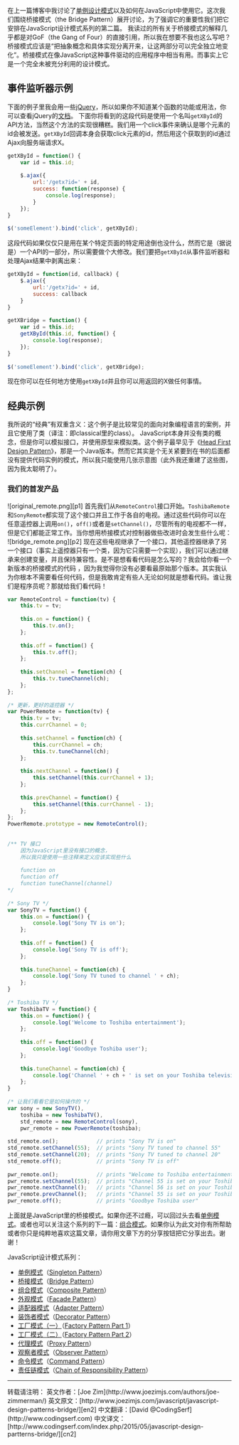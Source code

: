 在上一篇博客中我讨论了[单例设计模式][cn1]以及如何在JavaScript中使用它。这次我们围绕桥接模式（the Bridge Pattern）展开讨论，为了强调它的重要性我们把它安排在JavaScript设计模式系列的第二篇。
我读过的所有关于桥接模式的解释几乎都是对GoF（the Gang of Four）的直接引用，所以我在想要不我也这么写吧？桥接模式应该是“把抽象概念和具体实现分离开来，让这两部分可以完全独立地变化”。桥接模式在像JavaScript这种事件驱动的应用程序中相当有用。而事实上它是一个完全未被充分利用的设计模式。

## 事件监听器示例
下面的例子里我会用一些[jQuery][jq]，所以如果你不知道某个函数的功能或用法，你可以查看jQuery的[文档](http://api.jquery.com/)。
下面你将看到的这段代码是使用一个名叫`getXById`的API方法，当然这个方法的实现很糟糕。我们用一个click事件来确认是哪个元素的id会被发送。`getXById`回调本身会获取click元素的id，然后用这个获取到的id通过Ajax向服务端请求X。
```javascript
getXById = function() {
    var id = this.id;
     
    $.ajax({
        url:'/getx?id=' + id,
        success: function(response) {
            console.log(response);
        }
    });
}
 
$('someElement').bind('click', getXById);
```
这段代码如果仅仅只是用在某个特定页面的特定用途倒也没什么，然而它是（据说是）一个API的一部分，所以需要做个大修改。我们要把`getXById`从事件监听器和处理Ajax结果中剥离出来：
```javascript
getXById = function(id, callback) {
    $.ajax({
        url:'/getx?id=' + id,
        success: callback
    }
}
 
getXBridge = function() {
    var id = this.id;
    getXById(this.id, function() {
        console.log(response);
    });
}
 
$('someElement').bind('click', getXBridge);
```
现在你可以在任何地方使用`getXById`并且你可以用返回的X做任何事情。

## 经典示例
我所说的“经典”有双重含义：这个例子是比较常见的面向对象编程语言的案例，并且它使用了类（译注：即classical里的class）。
JavaScript本身并没有类的概念，但是你可以模拟接口，并使用原型来模拟类。这个例子最早见于《[Head First Design Pattern](http://www.amazon.com/gp/product/0596007124/ref=as_li_ss_tl?tag=jozisjabl-20)》，那是一个Java版本。然而它其实是个无关紧要到在书的后面都没有提供代码实例的模式，所以我只能使用几张示意图（此外我还重建了这些图，因为我太聪明了）。

### 我们的首发产品
![original_remote.png][p1]
首先我们从`RemoteControl`接口开始。`ToshibaRemote`和`SonyRemote`都实现了这个接口并且工作于各自的电视。通过这些代码你可以在任意遥控器上调用`on()`，`off()`或者是`setChannel()`，尽管所有的电视都不一样，但是它们都能正常工作。当你想用桥接模式对控制器做些改进时会发生些什么呢：
![bridge_remote.png][p2]
现在这些电视继承了一个接口，其他遥控器继承了另一个接口（事实上遥控器只有一个类，因为它只需要一个实现），我们可以通过继承来创建变量，并且保持兼容性。是不是想看看代码是怎么写的？我会给你看一个新版本的桥接模式的代码 ，因为我觉得你没有必要看最原始那个版本。其实我认为你根本不需要看任何代码，但是我敢肯定有些人无论如何就是想看代码。谁让我们是程序员呢？那就给我们看代码！
```javascript
var RemoteControl = function(tv) {
    this.tv = tv;
  
    this.on = function() {
        this.tv.on();
    };
  
    this.off = function() {
        this.tv.off();
    };
  
    this.setChannel = function(ch) {
        this.tv.tuneChannel(ch);
    };
};
  
/* 更新，更好的遥控器 */
var PowerRemote = function(tv) {
    this.tv = tv;
    this.currChannel = 0;
  
    this.setChannel = function(ch) {
        this.currChannel = ch;
        this.tv.tuneChannel(ch);
    };
  
    this.nextChannel = function() {
        this.setChannel(this.currChannel + 1);
    };
  
    this.prevChannel = function() {
        this.setChannel(this.currChannel - 1);
    };
};
PowerRemote.prototype = new RemoteControl();
  
  
/** TV 接口
    因为JavaScript里没有接口的概念，
    所以我只是使用一些注释来定义应该实现些什么
  
    function on
    function off
    function tuneChannel(channel)
*/
  
/* Sony TV */
var SonyTV = function() {
    this.on = function() {
        console.log('Sony TV is on');
    };
  
    this.off = function() {
        console.log('Sony TV is off');
    };
  
    this.tuneChannel = function(ch) {
        console.log('Sony TV tuned to channel ' + ch);
    };
}
  
/* Toshiba TV */
var ToshibaTV = function() {
    this.on = function() {
        console.log('Welcome to Toshiba entertainment');
    };
  
    this.off = function() {
        console.log('Goodbye Toshiba user');
    };
  
    this.tuneChannel = function(ch) {
        console.log('Channel ' + ch + ' is set on your Toshiba television');
    };
}
  
/* 让我们看看它是如何操作的 */
var sony = new SonyTV(),
    toshiba = new ToshibaTV(),
    std_remote = new RemoteControl(sony),
    pwr_remote = new PowerRemote(toshiba);
  
std_remote.on();            // prints "Sony TV is on"
std_remote.setChannel(55);  // prints "Sony TV tuned to channel 55"
std_remote.setChannel(20);  // prints "Sony TV tuned to channel 20"
std_remote.off();           // prints "Sony TV is off"
  
pwr_remote.on();            // prints "Welcome to Toshiba entertainment"
pwr_remote.setChannel(55);  // prints "Channel 55 is set on your Toshiba television"
pwr_remote.nextChannel();   // prints "Channel 56 is set on your Toshiba television"
pwr_remote.prevChannel();   // prints "Channel 55 is set on your Toshiba television"
pwr_remote.off();           // prints "Goodbye Toshiba user"
```
上面就是JavaScript里的桥接模式。如果你还不过瘾，可以回过头去看[单例模式][cn1]。或者也可以关注这个系列的下一篇：[组合模式][cn3]。如果你认为此文对你有所帮助或者你只是纯粹地喜欢这篇文章，请你用文章下方的分享按钮把它分享出去。谢谢！


JavaScript设计模式系列：
- [单例模式][cn1]（[Singleton Pattern][en1]）
- [桥接模式][cn2]（[Bridge Pattern][en2]）
- [组合模式][cn3]（[Composite Pattern][en3]）
- [外观模式][cn4]（[Facade Pattern][en4]）
- [适配器模式][cn5]（[Adapter Pattern][en5]）
- [装饰者模式][cn6]（[Decorator Pattern][en6]）
- [工厂模式（一）][cn7]（[Factory Pattern Part 1][en7]）
- [工厂模式（二）][cn8]（[Factory Pattern Part 2][en8]）
- [代理模式][cn9]（[Proxy Pattern][en9]）
- [观察者模式][cn10]（[Observer Pattern][en10]）
- [命令模式][cn11]（[Command Pattern][en11]）
- [责任链模式][cn12]（[Chain of Responsibility Pattern][en12]）


<hr/>
转载请注明：
英文作者：[Joe Zim](http://www.joezimjs.com/authors/joe-zimmerman/)
英文原文：[http://www.joezimjs.com/javascript/javascript-design-patterns-bridge/][en2]
中文翻译：[David @CodingSerf](http://www.codingserf.com)
中文译文：[http://www.codingserf.com/index.php/2015/05/javascript-design-partterns-bridge/][cn2]

[cn1]: http://www.codingserf.com/index.php/2015/05/javascript-design-partterns-singleton/
[cn2]: http://www.codingserf.com/index.php/2015/05/javascript-design-partterns-bridge/
[cn3]: http://www.codingserf.com/index.php/2015/05/javascript-design-partterns-composite/
[cn4]: http://www.codingserf.com/index.php/2015/05/javascript-design-partterns-facade/
[cn5]: http://www.codingserf.com/index.php/2015/05/javascript-design-partterns-adapter/
[cn6]: http://www.codingserf.com/index.php/2015/05/javascript-design-partterns-decorator/
[cn7]: http://www.codingserf.com/index.php/2015/05/javascript-design-partterns-factory-part-1/
[cn8]: http://www.codingserf.com/index.php/2015/05/javascript-design-partterns-factory-part-2/
[cn9]: http://www.codingserf.com/index.php/2015/05/javascript-design-partterns-proxy/
[cn10]: http://www.codingserf.com/index.php/2015/05/javascript-design-partterns-observer/
[cn11]: http://www.codingserf.com/index.php/2015/05/javascript-design-partterns-command/
[cn12]: http://www.codingserf.com/index.php/2015/05/javascript-design-partterns-chain-of-responsibility/

[en1]: http://www.joezimjs.com/javascript/javascript-design-patterns-singleton/
[en2]: http://www.joezimjs.com/javascript/javascript-design-patterns-bridge/
[en3]: http://www.joezimjs.com/javascript/javascript-design-patterns-composite/
[en4]: http://www.joezimjs.com/javascript/javascript-design-patterns-facade/
[en5]: http://www.joezimjs.com/javascript/javascript-design-patterns-adapter/
[en6]: http://www.joezimjs.com/javascript/javascript-design-patterns-decorator/
[en7]: http://www.joezimjs.com/javascript/javascript-design-patterns-factory/
[en8]: http://www.joezimjs.com/javascript/javascript-design-patterns-factory-part-2/
[en9]: http://www.joezimjs.com/javascript/javascript-design-patterns-proxy/
[en10]: http://www.joezimjs.com/javascript/javascript-design-patterns-observer/
[en11]: http://www.joezimjs.com/javascript/javascript-design-patterns-command/
[en12]: http://www.joezimjs.com/javascript/javascript-design-patterns-chain-of-responsibility/
[jq]: http://jquery.com/







